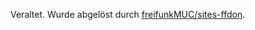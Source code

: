 Veraltet. Wurde abgelöst durch [freifunkMUC/sites-ffdon](https://github.com/freifunkMUC/sites-ffdon).
